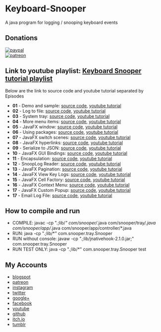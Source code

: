 # Keyboard-Snooper
A java program for logging / snooping keyboard events

## Donations
[![paypal](https://www.paypalobjects.com/en_US/i/btn/btn_donate_SM.gif)](https://www.paypal.me/doppelgunner)  
[![patreon](https://c5.patreon.com/external/logo/logomarkOrange.svg)](https://www.patreon.com/doppelgunner)

## Link to youtube playlist: [Keyboard Snooper tutorial playlist](https://www.youtube.com/watch?v=QcEAiVRO6xk&list=PLlRMSK1suXjNzJYi2LFrcizgV9mSUto6x)
Below are the link to source code and youtube tutorial separated by Episodes
* **01** - Demo and sample: [source code](https://github.com/doppelgunner/Keyboard-Snooper/tree/Snooper_01), [youtube tutorial](https://youtu.be/QcEAiVRO6xk)
* **02** - Log to file: [source code](https://github.com/doppelgunner/Keyboard-Snooper/tree/Snooper_02), [youtube tutorial](https://youtu.be/Y72M0DnOPew)
* **03** - System tray: [source code](https://github.com/doppelgunner/Keyboard-Snooper/tree/Snooper_03), [youtube tutorial](https://youtu.be/QUlm5h9sscg)
* **04** - More menu items: [source code](https://github.com/doppelgunner/Keyboard-Snooper/tree/Snooper_04), [youtube tutorial](https://youtu.be/8qMEgWnZVqg)
* **05** - JavaFX window: [source code](https://github.com/doppelgunner/Keyboard-Snooper/tree/Snooper_05), [youtube tutorial](https://youtu.be/AXeCsdYh2dY)
* **06** - Using packages: [source code](https://github.com/doppelgunner/Keyboard-Snooper/tree/Snooper_06), [youtube tutorial](https://youtu.be/Pf_l3bMCEo4)
* **07** - JavaFX switch scenes: [source code](https://github.com/doppelgunner/Keyboard-Snooper/tree/Snooper_07), [youtube tutorial](https://youtu.be/Nkv9X12WpkQ)
* **08** - JavaFX hyperlinks: [source code](https://github.com/doppelgunner/Keyboard-Snooper/tree/Snooper_08), [youtube tutorial](https://youtu.be/vqZ7B2rgssc)
* **09** - Serialize to JSON: [source code](https://github.com/doppelgunner/Keyboard-Snooper/tree/Snooper_09), [youtube tutorial](https://youtu.be/shsNVGtvWWY)
* **10** - JavaFX GUI Bindings: [source code](https://github.com/doppelgunner/Keyboard-Snooper/tree/Snooper_10), [youtube tutorial](https://youtu.be/kKpPnneWIYk)
* **11** - Encapsulation: [source code](https://github.com/doppelgunner/Keyboard-Snooper/tree/Snooper_11), [youtube tutorial](https://youtu.be/ncZF_D8m0l8)
* **12** - SnoopLog Reader: [source code](https://github.com/doppelgunner/Keyboard-Snooper/tree/Snooper_12), [youtube tutorial](https://youtu.be/Vead9l0PDrM)
* **13** - JavaFX Pagination: [source code](https://github.com/doppelgunner/Keyboard-Snooper/tree/Snooper_13), [youtube tutorial](https://youtu.be/DGG8O-KHN6I)
* **14** - JavaFX View Key Logs: [source code](https://github.com/doppelgunner/Keyboard-Snooper/tree/Snooper_14), [youtube tutorial](https://youtu.be/6JA-HImuM2g)
* **15** - JavaFX Cell Factory: [source code](https://github.com/doppelgunner/Keyboard-Snooper/tree/Snooper_15), [youtube tutorial](https://youtu.be/KEGwOLwvtKI)
* **16** - JavaFX Context Menu: [source code](https://github.com/doppelgunner/Keyboard-Snooper/tree/Snooper_16), [youtube tutorial](https://youtu.be/UVSnubkkbq0)
* **17** - JavaFX Custom Popup: [source code](https://github.com/doppelgunner/Keyboard-Snooper/tree/Snooper_17), [youtube tutorial](https://youtu.be/qPyLfyflk_Q)
* **17** - Email Log File: [source code](https://github.com/doppelgunner/Keyboard-Snooper/tree/Snooper_18), [youtube tutorial](https://youtu.be/yYcqV_xK9wg)



## How to compile and run
  * COMPILE: javac -cp ".;lib/*" com/snooper/*.java com/snooper/tray/*.java com/snooper/app/*.java com/snooper/app/controller/*.java 
  * RUN: java -cp ".;lib/*" com.snooper.tray.Snooper
  * RUN without console: javaw -cp ".;lib/jnativehook-2.1.0.jar;" com.snooper.tray.Snooper
  * RUN TEST ONLY: java -cp ".;lib/*" com.snooper.tray.Snooper test

## My Accounts 
  * [blogspot](http://doppelgunner.blogspot.com/)
  * [patreon](https://www.patreon.com/doppelgunner)
  * [instagram](https://www.instagram.com/doppelgunner/)
  * [twitter](https://twitter.com/doppelgunner)
  * [google+](https://plus.google.com/u/0/111975005561843752356/posts)
  * [facebook](https://www.facebook.com/doppelgunner)
  * [youtube](https://www.youtube.com/channel/UCjd_DY1LawVuZuLteDbVabQ)
  * [github](https://github.com/doppelgunner)
  * [itch.io](https://doppelgunner.itch.io/)
  * [tumblr](https://doppelgunner.tumblr.com/)
